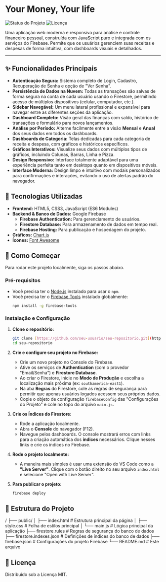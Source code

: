 # Your Money, Your life

![Status do Projeto](https://img.shields.io/badge/status-concluído-brightgreen)
![Licença](https://img.shields.io/badge/licença-MIT-blue)

Uma aplicação web moderna e responsiva para análise e controle financeiro pessoal, construída com JavaScript puro e integrada com os serviços do Firebase. Permite que os usuários gerenciem suas receitas e despesas de forma intuitiva, com dashboards visuais e detalhados.

---

## ✨ Funcionalidades Principais

* **Autenticação Segura:** Sistema completo de Login, Cadastro, Recuperação de Senha e opção de "Ver Senha".
* **Persistência de Dados na Nuvem:** Todas as transações são salvas de forma segura na conta de cada usuário usando o Firestore, permitindo acesso de múltiplos dispositivos (celular, computador, etc.).
* **Sidebar Navegável:** Um menu lateral profissional e expansível para navegar entre as diferentes seções da aplicação.
* **Dashboard Completo:** Visão geral das finanças com saldo, histórico de transações e formulário para novos lançamentos.
* **Análise por Período:** Alterne facilmente entre a visão **Mensal** e **Anual** dos seus dados em todos os dashboards.
* **Dashboards de Categoria:** Telas dedicadas para cada categoria de receita e despesa, com gráficos e históricos específicos.
* **Gráficos Interativos:** Visualize seus dados com múltiplos tipos de gráficos, incluindo Colunas, Barras, Linha e Pizza.
* **Design Responsivo:** Interface totalmente adaptável para uma experiência perfeita tanto em desktops quanto em dispositivos móveis.
* **Interface Moderna:** Design limpo e intuitivo com modais personalizados para confirmações e interações, evitando o uso de alertas padrão do navegador.

## 🚀 Tecnologias Utilizadas

* **Frontend:** HTML5, CSS3, JavaScript (ES6 Modules)
* **Backend & Banco de Dados:** Google Firebase
    * **Firebase Authentication:** Para gerenciamento de usuários.
    * **Firestore Database:** Para armazenamento de dados em tempo real.
    * **Firebase Hosting:** Para publicação e hospedagem do projeto.
* **Gráficos:** [Chart.js](https://www.chartjs.org/)
* **Ícones:** [Font Awesome](https://fontawesome.com/)

## 🏁 Como Começar

Para rodar este projeto localmente, siga os passos abaixo.

### Pré-requisitos

* Você precisa ter o [Node.js](https://nodejs.org/) instalado para usar o `npm`.
* Você precisa ter o [Firebase Tools](https://firebase.google.com/docs/cli) instalado globalmente:
    ```bash
    npm install -g firebase-tools
    ```

### Instalação e Configuração

1.  **Clone o repositório:**
    ```bash
    git clone [https://github.com/seu-usuario/seu-repositorio.git](https://github.com/seu-usuario/seu-repositorio.git)
    cd seu-repositorio
    ```

2.  **Crie e configure seu projeto no Firebase:**
    * Crie um novo projeto no Console do Firebase.
    * Ative os serviços de **Authentication** (com o provedor "Email/Senha") e **Firestore Database**.
    * Ao criar o Firestore, inicie no **Modo de Produção** e escolha a localização mais próxima (ex: `southamerica-east1`).
    * Na aba **Regras** do Firestore, cole as regras de segurança para permitir que apenas usuários logados acessem seus próprios dados.
    * Copie o objeto de configuração `firebaseConfig` das "Configurações do Projeto" e cole no topo do arquivo `main.js`.

3.  **Crie os Índices do Firestore:**
    * Rode a aplicação localmente.
    * Abra o **Console** do navegador (F12).
    * Navegue pelos dashboards. O console mostrará erros com links para a criação automática dos **índices** necessários. Clique nesses links e crie os índices no Firebase.

4.  **Rode o projeto localmente:**
    * A maneira mais simples é usar uma extensão do VS Code como a **"Live Server"**. Clique com o botão direito no seu arquivo `index.html` e selecione "Open with Live Server".

5.  **Para publicar o projeto:**
    ```bash
    firebase deploy
    ```

## 📂 Estrutura do Projeto


/
├── public/
│   ├── index.html      # Estrutura principal da página
│   ├── style.css       # Folha de estilos principal
│   └── main.js         # Lógica principal da aplicação
├── firestore.rules     # Regras de segurança do banco de dados
├── firestore.indexes.json # Definições de índices do banco de dados
├── firebase.json       # Configurações do projeto Firebase
└── README.md           # Este arquivo


## 📜 Licença

Distribuído sob a Licença MIT.
